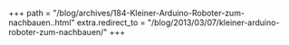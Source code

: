 +++
path = "/blog/archives/184-Kleiner-Arduino-Roboter-zum-nachbauen..html"
extra.redirect_to = "/blog/2013/03/07/kleiner-arduino-roboter-zum-nachbauen/"
+++
